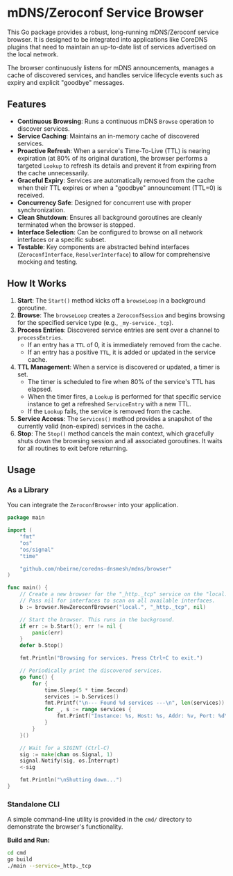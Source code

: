# mDNS/Zeroconf Service Browser

This Go package provides a robust, long-running mDNS/Zeroconf service browser. It is designed to be integrated into applications like CoreDNS plugins that need to maintain an up-to-date list of services advertised on the local network.

The browser continuously listens for mDNS announcements, manages a cache of discovered services, and handles service lifecycle events such as expiry and explicit "goodbye" messages.

## Features

- **Continuous Browsing**: Runs a continuous mDNS `Browse` operation to discover services.
- **Service Caching**: Maintains an in-memory cache of discovered services.
- **Proactive Refresh**: When a service's Time-To-Live (TTL) is nearing expiration (at 80% of its original duration), the browser performs a targeted `Lookup` to refresh its details and prevent it from expiring from the cache unnecessarily.
- **Graceful Expiry**: Services are automatically removed from the cache when their TTL expires or when a "goodbye" announcement (TTL=0) is received.
- **Concurrency Safe**: Designed for concurrent use with proper synchronization.
- **Clean Shutdown**: Ensures all background goroutines are cleanly terminated when the browser is stopped.
- **Interface Selection**: Can be configured to browse on all network interfaces or a specific subset.
- **Testable**: Key components are abstracted behind interfaces (`ZeroconfInterface`, `ResolverInterface`) to allow for comprehensive mocking and testing.

## How It Works

1.  **Start**: The `Start()` method kicks off a `browseLoop` in a background goroutine.
2.  **Browse**: The `browseLoop` creates a `ZeroconfSession` and begins browsing for the specified service type (e.g., `_my-service._tcp`).
3.  **Process Entries**: Discovered service entries are sent over a channel to `processEntries`.
    - If an entry has a `TTL` of 0, it is immediately removed from the cache.
    - If an entry has a positive `TTL`, it is added or updated in the service cache.
4.  **TTL Management**: When a service is discovered or updated, a timer is set.
    - The timer is scheduled to fire when 80% of the service's TTL has elapsed.
    - When the timer fires, a `Lookup` is performed for that specific service instance to get a refreshed `ServiceEntry` with a new TTL.
    - If the `Lookup` fails, the service is removed from the cache.
5.  **Service Access**: The `Services()` method provides a snapshot of the currently valid (non-expired) services in the cache.
6.  **Stop**: The `Stop()` method cancels the main context, which gracefully shuts down the browsing session and all associated goroutines. It waits for all routines to exit before returning.

## Usage

### As a Library

You can integrate the `ZeroconfBrowser` into your application.

```go
package main

import (
	"fmt"
	"os"
	"os/signal"
	"time"

	"github.com/nbeirne/coredns-dnsmesh/mdns/browser"
)

func main() {
	// Create a new browser for the "_http._tcp" service on the "local." domain.
	// Pass nil for interfaces to scan on all available interfaces.
	b := browser.NewZeroconfBrowser("local.", "_http._tcp", nil)

	// Start the browser. This runs in the background.
	if err := b.Start(); err != nil {
		panic(err)
	}
	defer b.Stop()

	fmt.Println("Browsing for services. Press Ctrl+C to exit.")

	// Periodically print the discovered services.
	go func() {
		for {
			time.Sleep(5 * time.Second)
			services := b.Services()
			fmt.Printf("\n--- Found %d services ---\n", len(services))
			for _, s := range services {
				fmt.Printf("Instance: %s, Host: %s, Addr: %v, Port: %d\n", s.Instance, s.HostName, s.AddrIPv4, s.Port)
			}
		}
	}()

	// Wait for a SIGINT (Ctrl-C)
	sig := make(chan os.Signal, 1)
	signal.Notify(sig, os.Interrupt)
	<-sig

	fmt.Println("\nShutting down...")
}
```

### Standalone CLI

A simple command-line utility is provided in the `cmd/` directory to demonstrate the browser's functionality.

**Build and Run:**

```sh
cd cmd
go build
./main --service=_http._tcp
```
